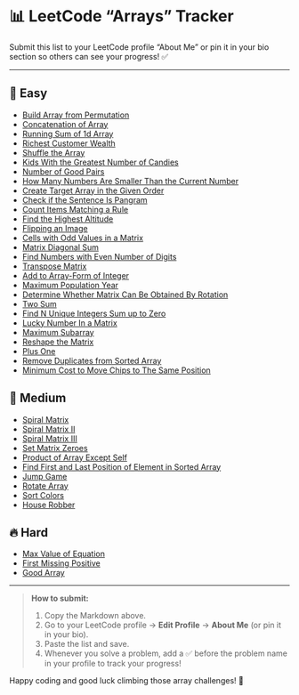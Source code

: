 # 📊 LeetCode “Arrays” Tracker

Submit this list to your LeetCode profile “About Me” or pin it in your bio section so others can see your progress! ✅

---

## 🔰 Easy
- [Build Array from Permutation](https://leetcode.com/problems/build-array-from-permutation/)  
- [Concatenation of Array](https://leetcode.com/problems/concatenation-of-array/)  
- [Running Sum of 1d Array](https://leetcode.com/problems/running-sum-of-1d-array/)  
- [Richest Customer Wealth](https://leetcode.com/problems/richest-customer-wealth/)  
- [Shuffle the Array](https://leetcode.com/problems/shuffle-the-array/)  
- [Kids With the Greatest Number of Candies](https://leetcode.com/problems/kids-with-the-greatest-number-of-candies/)  
- [Number of Good Pairs](https://leetcode.com/problems/number-of-good-pairs/)  
- [How Many Numbers Are Smaller Than the Current Number](https://leetcode.com/problems/how-many-numbers-are-smaller-than-the-current-number/)  
- [Create Target Array in the Given Order](https://leetcode.com/problems/create-target-array-in-the-given-order/)  
- [Check if the Sentence Is Pangram](https://leetcode.com/problems/check-if-the-sentence-is-pangram/)  
- [Count Items Matching a Rule](https://leetcode.com/problems/count-items-matching-a-rule/)  
- [Find the Highest Altitude](https://leetcode.com/problems/find-the-highest-altitude/)  
- [Flipping an Image](https://leetcode.com/problems/flipping-an-image/)  
- [Cells with Odd Values in a Matrix](https://leetcode.com/problems/cells-with-odd-values-in-a-matrix/)  
- [Matrix Diagonal Sum](https://leetcode.com/problems/matrix-diagonal-sum/)  
- [Find Numbers with Even Number of Digits](https://leetcode.com/problems/find-numbers-with-even-number-of-digits/)  
- [Transpose Matrix](https://leetcode.com/problems/transpose-matrix/)  
- [Add to Array-Form of Integer](https://leetcode.com/problems/add-to-array-form-of-integer/)  
- [Maximum Population Year](https://leetcode.com/problems/maximum-population-year/)  
- [Determine Whether Matrix Can Be Obtained By Rotation](https://leetcode.com/problems/determine-whether-matrix-can-be-obtained-by-rotation/)  
- [Two Sum](https://leetcode.com/problems/two-sum/)  
- [Find N Unique Integers Sum up to Zero](https://leetcode.com/problems/find-n-unique-integers-sum-up-to-zero/)  
- [Lucky Number In a Matrix](https://leetcode.com/problems/lucky-numbers-in-a-matrix/)  
- [Maximum Subarray](https://leetcode.com/problems/maximum-subarray/)  
- [Reshape the Matrix](https://leetcode.com/problems/reshape-the-matrix/)  
- [Plus One](https://leetcode.com/problems/plus-one/)  
- [Remove Duplicates from Sorted Array](https://leetcode.com/problems/remove-duplicates-from-sorted-array/)  
- [Minimum Cost to Move Chips to The Same Position](https://leetcode.com/problems/minimum-cost-to-move-chips-to-the-same-position/)  

## 🚀 Medium
- [Spiral Matrix](https://leetcode.com/problems/spiral-matrix/)  
- [Spiral Matrix II](https://leetcode.com/problems/spiral-matrix-ii/)  
- [Spiral Matrix III](https://leetcode.com/problems/spiral-matrix-iii/)  
- [Set Matrix Zeroes](https://leetcode.com/problems/set-matrix-zeroes/)  
- [Product of Array Except Self](https://leetcode.com/problems/product-of-array-except-self/)  
- [Find First and Last Position of Element in Sorted Array](https://leetcode.com/problems/find-first-and-last-position-of-element-in-sorted-array/)  
- [Jump Game](https://leetcode.com/problems/jump-game/)  
- [Rotate Array](https://leetcode.com/problems/rotate-array/)  
- [Sort Colors](https://leetcode.com/problems/sort-colors/)  
- [House Robber](https://leetcode.com/problems/house-robber/)  

## 🔥 Hard
- [Max Value of Equation](https://leetcode.com/problems/max-value-of-equation/)  
- [First Missing Positive](https://leetcode.com/problems/first-missing-positive/)  
- [Good Array](https://leetcode.com/problems/good-array/)  

---

> **How to submit:**  
> 1. Copy the Markdown above.  
> 2. Go to your LeetCode profile → **Edit Profile** → **About Me** (or pin it in your bio).  
> 3. Paste the list and save.  
> 4. Whenever you solve a problem, add a ✅ before the problem name in your profile to track your progress!

Happy coding and good luck climbing those array challenges! 🎉 
